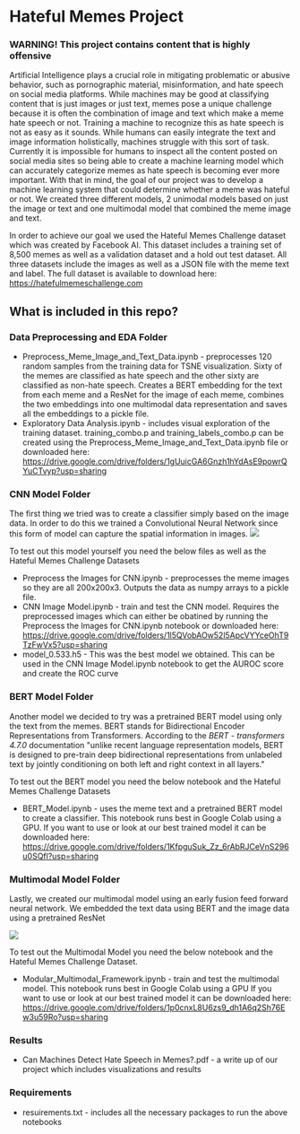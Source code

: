 # Hateful Memes Project
### WARNING! This project contains content that is highly offensive

Artificial Intelligence plays a crucial role in mitigating problematic or abusive behavior, such as pornographic material, misinformation, and hate speech on social media platforms. While machines may be good at classifying content that is just images or just text, memes pose a unique challenge because it is often the combination of image and text which make a meme hate speech or not. Training a machine to recognize this as hate speech is not as easy as it sounds. While humans can easily integrate the text and image information holistically, machines struggle with this sort of task. Currently it is impossible for humans to inspect all the content posted on social media sites so being able to create a machine learning model which can accurately categorize memes as hate speech is becoming ever more important. With that in mind, the goal of our project was to develop a machine learning system that could determine whether a meme was hateful or not. We created three different models, 2 unimodal models based on just the image or text and one multimodal model that combined the meme image and text. 

In order to achieve our goal we used the Hateful Memes Challenge dataset which was created by Facebook AI. This dataset includes a training set of 8,500 memes as well as a validation dataset and a hold out test dataset. All three datasets include the images as well as a JSON file with the meme text and label. The full dataset is available to download here: https://hatefulmemeschallenge.com

## What is included in this repo?
### Data Preprocessing and EDA Folder
  * Preprocess_Meme_Image_and_Text_Data.ipynb - preprocesses 120 random samples from the training data for TSNE visualization. Sixty of the memes are classified as hate speech and the other sixty are classified as non-hate speech. Creates a BERT embedding for the text from each meme and a ResNet for the image of each meme, combines the two embeddings into one multimodal data representation and saves all the embeddings to a pickle file.
  * Exploratory Data Analysis.ipynb - includes visual exploration of the training dataset. training_combo.p and training_labels_combo.p can be created using the Preprocess_Meme_Image_and_Text_Data.ipynb file or downloaded here: https://drive.google.com/drive/folders/1gUuicGA6Gnzh1hYdAsE9powrQYuCTvyp?usp=sharing


### CNN Model Folder
The first thing we tried was to create a classifier simply based on the image data. In order to do this we trained a Convolutional Neural Network since this form of model can capture the spatial information in images. 
<img src=https://github.com/roseandgold/HatefulMemesProject/blob/main/CNN%20Model/Capstone%20CNN%20Model%20Diagram3.png>

To test out this model yourself you need the below files as well as the Hateful Memes Challenge Datasets
 * Preprocess the Images for CNN.ipynb - preprocesses the meme images so they are all 200x200x3. Outputs the data as numpy arrays to a pickle file. 
 * CNN Image Model.ipynb - train and test the CNN model. Requires the preprocessed images which can either be obatined by running the Preprocess the Images for CNN.ipynb notebook or downloaded here: https://drive.google.com/drive/folders/1l5QVobAOw52l5ApcVYYceOhT9TzFwVx5?usp=sharing 
 * model_0.533.h5 - This was the best model we obtained. This can be used in the CNN Image Model.ipynb notebook to get the AUROC score and create the ROC curve

### BERT Model Folder
Another model we decided to try was a pretrained BERT model using only the text from the memes. BERT stands for Bidirectional Encoder Representations from Transformers. According to the *BERT - transformers 4.7.0* documentation "unlike recent language representation models, BERT is designed to pre-train deep bidirectional representations from unlabeled text by jointly conditioning on both left and right context in all layers."

To test out the BERT model you need the below notebook and the Hateful Memes Challenge Datasets
 * BERT_Model.ipynb - uses the meme text and a pretrained BERT model to create a classifier. This notebook runs best in Google Colab using a GPU. If you want to use or look at our best trained model it can be downloaded here: https://drive.google.com/drive/folders/1KfpguSuk_Zz_6rAbRJCeVnS296u0SQfl?usp=sharing

### Multimodal Model Folder
Lastly, we created our multimodal model using an early fusion feed forward neural network. We embedded the text data using BERT and the image data using a pretrained ResNet

<img src=https://github.com/roseandgold/HatefulMemesProject/blob/main/Multimodal%20Model/Capstone%20Multimodal%20Model%20Diagram2.png>

To test out the Multimodal Model you need the below notebook and the Hateful Memes Challenge Dataset.
 * Modular_Multimodal_Framework.ipynb - train and test the multimodal model. This notebook runs best in Google Colab using a GPU If you want to use or look at our best trained model it can be downloaded here: https://drive.google.com/drive/folders/1p0cnxL8U6zs9_dh1A6q2Sh76Ew3u59Ro?usp=sharing

### Results
 * Can Machines Detect Hate Speech in Memes?.pdf - a write up of our project which includes visualizations and results

### Requirements
 * resuirements.txt - includes all the necessary packages to run the above notebooks
